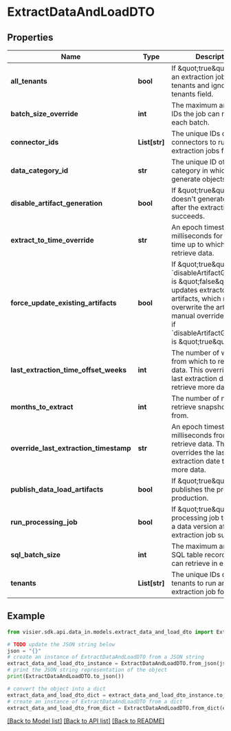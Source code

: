 # ExtractDataAndLoadDTO


## Properties

Name | Type | Description | Notes
------------ | ------------- | ------------- | -------------
**all_tenants** | **bool** | If \&quot;true\&quot;, runs an extraction job for all tenants and ignores the tenants field. | [optional] 
**batch_size_override** | **int** | The maximum amount of IDs the job can retrieve in each batch. | [optional] 
**connector_ids** | **List[str]** | The unique IDs of the connectors to run extraction jobs for. | [optional] 
**data_category_id** | **str** | The unique ID of the data category in which to generate objects. | [optional] 
**disable_artifact_generation** | **bool** | If \&quot;true\&quot;, doesn&#39;t generate objects after the extraction jobs succeeds. | [optional] 
**extract_to_time_override** | **str** | An epoch timestamp in milliseconds for the end time up to which to retrieve data. | [optional] 
**force_update_existing_artifacts** | **bool** | If \&quot;true\&quot; and &#x60;disableArtifactGeneration&#x60; is \&quot;false\&quot;, updates extractor artifacts, which may overwrite the artifacts&#39; manual overrides. Ignored if &#x60;disableArtifactGeneration&#x60; is \&quot;true\&quot;. | [optional] 
**last_extraction_time_offset_weeks** | **int** | The number of weeks from which to retrieve data. This overrides the last extraction date to retrieve more data. | [optional] 
**months_to_extract** | **int** | The number of months to retrieve snapshot data from. | [optional] 
**override_last_extraction_timestamp** | **str** | An epoch timestamp in milliseconds from which to retrieve data. This overrides the last extraction date to retrieve more data. | [optional] 
**publish_data_load_artifacts** | **bool** | If \&quot;true\&quot;, publishes the project to production. | [optional] 
**run_processing_job** | **bool** | If \&quot;true\&quot;, runs a processing job to generate a data version after the extraction job succeeds. | [optional] 
**sql_batch_size** | **int** | The maximum amount of SQL table records the job can retrieve in each batch. | [optional] 
**tenants** | **List[str]** | The unique IDs of the tenants to run an extraction job for. | [optional] 

## Example

```python
from visier.sdk.api.data_in.models.extract_data_and_load_dto import ExtractDataAndLoadDTO

# TODO update the JSON string below
json = "{}"
# create an instance of ExtractDataAndLoadDTO from a JSON string
extract_data_and_load_dto_instance = ExtractDataAndLoadDTO.from_json(json)
# print the JSON string representation of the object
print(ExtractDataAndLoadDTO.to_json())

# convert the object into a dict
extract_data_and_load_dto_dict = extract_data_and_load_dto_instance.to_dict()
# create an instance of ExtractDataAndLoadDTO from a dict
extract_data_and_load_dto_from_dict = ExtractDataAndLoadDTO.from_dict(extract_data_and_load_dto_dict)
```
[[Back to Model list]](../README.md#documentation-for-models) [[Back to API list]](../README.md#documentation-for-api-endpoints) [[Back to README]](../README.md)


